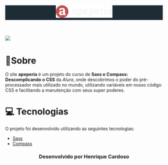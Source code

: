 <style>
.logo {
   background: #1e2c35;
}
</style>

<h1 align="center" class = logo>
   <img src = imagens/logo.png>
</h1>

<h1>
   <img src = imagens/site-apeperia.gif>
</h1>

# 🔖Sobre
O site **apeperia** é um projeto do curso de **Sass e Compass: Descomplicando o CSS** da *Alura*, onde descobrimos o poder do pré-processador mais utilizado no mundo, utilizando variáveis em nosso código CSS e facilitando a manutenção com seus super poderes.


# 💻 Tecnologias 

O projeto foi desenvolvido utilizando as seguintes tecnologias:

- [Sass](https://sass-lang.com/)
- [Compass](http://compass-style.org/)





<h3 align="center"> Desenvolvido por <b>Henrique Cardoso</h3>